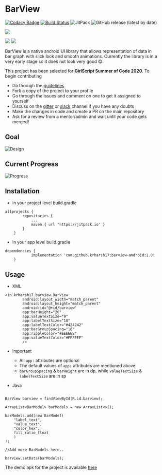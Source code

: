 # BarView

[![Codacy Badge](https://api.codacy.com/project/badge/Grade/896439f51e884b569b90e34527f06676)](https://app.codacy.com/manual/kharsh39/barview-android?utm_source=github.com&utm_medium=referral&utm_content=krharsh17/barview-android&utm_campaign=Badge_Grade_Dashboard)
[![Build Status](https://travis-ci.com/krharsh17/barview-android.svg?branch=develop)](https://travis-ci.com/krharsh17/barview-android) 	![JitPack](https://img.shields.io/jitpack/v/github/krharsh17/barview-android?color=%23FFAE42) 	![GitHub release (latest by date)](https://img.shields.io/github/v/release/krharsh17/barview-android)

[![](https://jitpack.io/v/krharsh17/barview-android/month.svg)](https://jitpack.io/#krharsh17/barview-android)

![](https://forthebadge.com/images/badges/built-for-android.svg)  ![](https://forthebadge.com/images/badges/check-it-out.svg)

BarView is a native android UI library that allows representation of data in bar graph with slick look and smooth animations. Currently the library is in a very early stage so it does not look very good 😋.

This project has been selected for **GirlScript Summer of Code 2020**. To begin contributing
-  Go through the [guidelines](https://github.com/krharsh17/barview-android/blob/develop/CONTRIBUTING.md)
-  Fork a copy of the project to your profile
-  Go through the issues and comment on one to get it assigned to yourself
-  Discuss on the [gitter](https://gitter.im/barview-android/community) or [slack](https://gssoc20.slack.com/) channel if you have any doubts
-  Make the changes in code and create a PR on the main repository
-  Ask for a review from a mentor/admin and wait until your code gets merged!

## Goal

![Design](https://i.ibb.co/C8XtG1F/Metric-Screen-Bar-Graph.png)

## Current Progress

![Progress](https://i.imgur.com/ZKLBH03.png)

## Installation

-  In your project level build.gradle
```
allprojects {
		repositories {
			...
			maven { url 'https://jitpack.io' }
		}
	}
```

-  In your app level build.gradle
```
dependencies {
	        implementation 'com.github.krharsh17:barview-android:1.0'
	}
```

## Usage

-  XML
```
<in.krharsh17.barview.BarView
        android:layout_width="match_parent"
        android:layout_height="match_parent"
        android:id="@+id/barview"
        app:barHeight="20"
        app:valueTextSize="9"
        app:labelTextSize="18"
        app:labelTextColor="#424242"
        app:barGroupSpacing="16"
        app:rippleColor="#EEEEEE"
        app:valueTextColor="#FFFFFF"
        />
```

-  Important
	- All `app:` attributes are optional
	- The default values of `app:` attributes are mentioned above
	- `barGroupSpacing` & `barHeight` are in dp, while `valueTextSize` & `labelTextSize` are in sp


-  Java
```

BarView barview = findViewById(R.id.barview);

ArrayList<BarModel> barModels = new ArrayList<>();

barModels.add(new BarModel(
    "label_text",
    "value_text",
    "color_hex",
    fill_ratio_float
    )
);

//Add more BarModels here..

barview.setData(barModels);

```

The demo apk for the project is available [here](https://github.com/krharsh17/barview-android/blob/develop/demo-apk/app-debug.apk)
